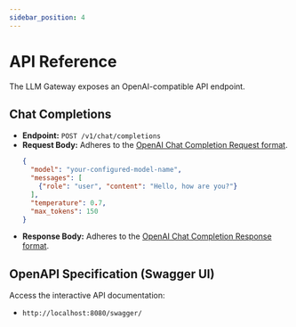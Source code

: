 ```yaml
---
sidebar_position: 4
---
```


# API Reference

The LLM Gateway exposes an OpenAI-compatible API endpoint.

## Chat Completions

*   **Endpoint:** `POST /v1/chat/completions`
*   **Request Body:** Adheres to the [OpenAI Chat Completion Request format](https://platform.openai.com/docs/api-reference/chat/create).
    ```json
    {
      "model": "your-configured-model-name",
      "messages": [
        {"role": "user", "content": "Hello, how are you?"}
      ],
      "temperature": 0.7,
      "max_tokens": 150
    }
    ```
*   **Response Body:** Adheres to the [OpenAI Chat Completion Response format](https://platform.openai.com/docs/api-reference/chat/object).

## OpenAPI Specification (Swagger UI)

Access the interactive API documentation:

*   `http://localhost:8080/swagger/`
